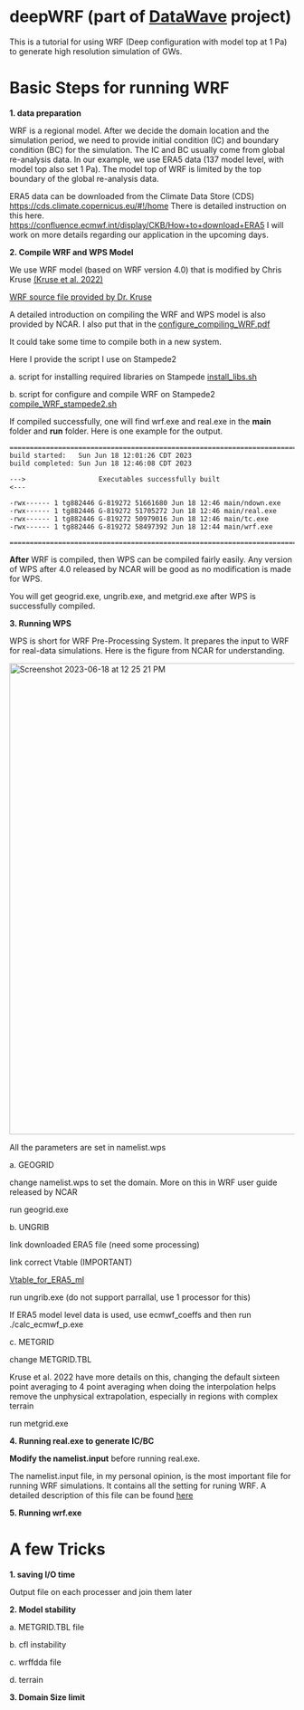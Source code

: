 # deepWRF  (part of [DataWave](https://datawaveproject.github.io/) project)
This is a tutorial for using WRF (Deep configuration with model top at 1 Pa) to generate high resolution simulation of GWs.




# Basic Steps for running WRF


**1. data preparation**
    
WRF is a regional model. After we decide the domain location and the simulation period, we need to provide initial condition (IC) and boundary condition (BC) for the simulation. The IC and BC usually come from global re-analysis data. In our example, we use ERA5 data (137 model level, with model top also set 1 Pa). The model top of WRF is limited by the top boundary of the global re-analysis data.

ERA5 data can be downloaded from the Climate Data Store (CDS) https://cds.climate.copernicus.eu/#!/home
There is detailed instruction on this here. https://confluence.ecmwf.int/display/CKB/How+to+download+ERA5
I will work on more details regarding our application in the upcoming days.


**2. Compile WRF and WPS Model**
    
We use WRF model (based on WRF version 4.0) that is modified by Chris Kruse [(Kruse et al. 2022)](https://doi.org/10.1175/JAS-D-21-0252.1)
    
[WRF source file provided by Dr. Kruse](https://drive.google.com/file/d/19nsFJ1gtRHfsx6oYj86WwuyxuTz7QDxJ/view?usp=share_link)

A detailed introduction on compiling the WRF and WPS model is also provided by NCAR.
I also put that in the [configure_compiling_WRF.pdf](https://github.com/yqsun91/deepWRF/blob/main/configure_compiling_WRF.pdf)

It could take some time to compile both in a new system.

Here I provide the script I use on Stampede2

a. script for installing required libraries on Stampede
[install_libs.sh](https://github.com/yqsun91/deepWRF/blob/main/install_libs.sh)

b. script for configure and compile WRF on Stampede2
[compile_WRF_stampede2.sh](https://github.com/yqsun91/deepWRF/blob/main/compile_WRF_stampede2.sh)


If compiled successfully, one will find wrf.exe and real.exe in the **main** folder and **run** folder.
Here is one example for the output.

    ==========================================================================
    build started:   Sun Jun 18 12:01:26 CDT 2023
    build completed: Sun Jun 18 12:46:08 CDT 2023
    
    --->                  Executables successfully built                  <---
    
    -rwx------ 1 tg882446 G-819272 51661680 Jun 18 12:46 main/ndown.exe
    -rwx------ 1 tg882446 G-819272 51705272 Jun 18 12:46 main/real.exe
    -rwx------ 1 tg882446 G-819272 50979016 Jun 18 12:46 main/tc.exe
    -rwx------ 1 tg882446 G-819272 58497392 Jun 18 12:44 main/wrf.exe
    
    ==========================================================================




**After** WRF is compiled, then WPS can be compiled fairly easily. Any version of WPS after 4.0 released by NCAR will be good as no modification is made for WPS.

You will get geogrid.exe, ungrib.exe, and metgrid.exe after WPS is successfully compiled.




**3. Running WPS**

WPS is short for WRF Pre-Processing System. It prepares the input to WRF for real-data simulations. 
Here is the figure from NCAR for understanding.

<img width="833" alt="Screenshot 2023-06-18 at 12 25 21 PM" src="https://github.com/yqsun91/deepWRF/assets/85260799/d4cc78ab-8211-454d-91f5-0a3783b06514">

All the parameters are set in namelist.wps

a. GEOGRID

change namelist.wps to set the domain. More on this in WRF user guide released by NCAR

run geogrid.exe

b. UNGRIB

link downloaded ERA5 file (need some processing)

link correct Vtable (IMPORTANT)

[Vtable_for_ERA5_ml](https://github.com/yqsun91/deepWRF/blob/main/Vtable_for_ERA5_ml)

run ungrib.exe (do not support parrallal, use 1 processor for this)

If ERA5 model level data is used, use ecmwf_coeffs and then run ./calc_ecmwf_p.exe

c. METGRID 

change METGRID.TBL

Kruse et al. 2022 have more details on this, changing the default sixteen point averaging to 4 point averaging when doing the interpolation helps remove the unphysical extrapolation, especially in regions with complex terrain

run metgrid.exe



**4. Running real.exe to generate IC/BC**

**Modify the namelist.input** before running real.exe.

The namelist.input file, in my personal opinion, is the most important file for running WRF simulations. It contains all the setting for runing WRF. A detailed description of this file can be found [here](https://esrl.noaa.gov/gsd/wrfportal/namelist_input_options.html)



**5. Running wrf.exe**



# A few Tricks

**1. saving I/O time**
   
Output file on each processer and join them later
  
  
**2. Model stability**
   
   a. METGRID.TBL file

   b. cfl instability

   c. wrffdda file

   d. terrain

**3. Domain Size limit**


